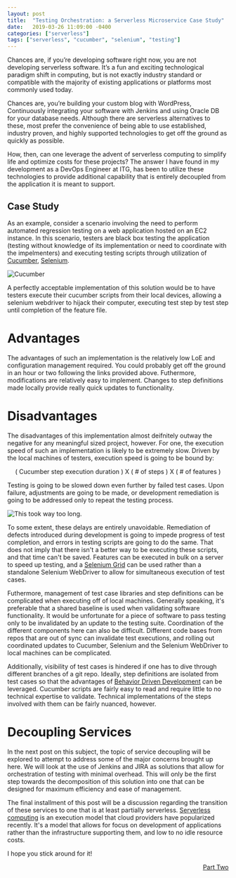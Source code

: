 ```yaml
---
layout: post
title:  "Testing Orchestration: a Serverless Microservice Case Study"
date:   2019-03-26 11:09:00 -0400
categories: ["serverless"]
tags: ["serverless", "cucumber", "selenium", "testing"]
---
```


Chances are, if you’re developing software right now, you are not developing serverless software. It’s a fun and exciting technological paradigm shift in computing, but is not exactly industry standard or compatible with the majority of existing applications or platforms most commonly used today.

Chances are, you’re building your custom blog with WordPress, Continuously integrating your software with Jenkins and using Oracle DB for your database needs. Although there are serverless alternatives to these, most prefer the convenience of being able to use established, industry proven, and highly supported technologies to get off the ground as quickly as possible.

How, then, can one leverage the advent of serverless computing to simplify life and optimize costs for these projects? The answer I have found in my development as a DevOps Engineer at ITG, has been to utilize these technologies to provide additional capability that is entirely decoupled from the application it is meant to support.

## Case Study

As an example, consider a scenario involving the need to perform automated regression testing on a web application hosted on an EC2 instance. In this scenario, testers are black box testing the application (testing without knowledge of its implementation or need to coordinate with the impelmenters) and executing testing scripts through utilization of [Cucumber][cucumber-homepage], [Selenium][selenium-homepage].

![Cucumber][cucumber-photo]

A perfectly acceptable implementation of this solution would be to have testers execute their cucumber scripts from their local devices, allowing a selenium webdriver to hijack their computer, executing test step by test step until completion of the feature file.

# Advantages

The advantages of such an implementation is the relatively low LoE and configuration management required. You could probably get off the ground in an hour or two following the links provided above. Futhermore, modifications are relatively easy to implement. Changes to step definitions made locally provide really quick updates to functionality.

# Disadvantages

The disadvantages of this implementation almost deifnitely outway the negative for any meaningful sized project, however. For one, the execution speed of such an implementation is likely to be extremely slow. Driven by the local machines of testers, execution speed is going to be bound by:

<p align="center">
( Cucumber step execution duration ) X ( # of steps ) X ( # of features )
</p>

Testing is going to be slowed down even further by failed test cases. Upon failure, adjustments are going to be made, or development remediation is going to be addressed only to repeat the testing process.

<p align="center">

  <img alt="This took way too long." src='https://g.gravizo.com/svg?
    digraph G {
      Start [color="green", style="filled"];
      End [color="green", style="filled"];
      Test [color="yellow", style="filled"]
      Remediation [color="red", style="filled", weight=8];
      TestFailure [color="red", style="filled"];
      Start -> Test;
      Test -> Remediation [weight=8];
      Test -> TestFailure [weight=8];
      Remediation -> Test;
      TestFailure -> Test;
      Test -> End [weight=12];
    }'
  />
  
</p>

To some extent, these delays are entirely unavoidable. Remediation of defects introduced during development is going to impede progress of test completion, and errors in testing scripts are going to do the same. That does not imply that there isn't a better way to be executing these scripts, and that time can't be saved. Features can be executed in bulk on a server to speed up testing, and a [Selenium Grid][selenium-grid] can be used rather than a standalone Selenium WebDriver to allow for simultaneous execution of test cases.

Futhermore, management of test case libraries and step definitions can be complicated when executing off of local machines. Generally speaking, it's preferable that a shared baseline is used when validating software functionality. It would be unfortunate for a piece of software to pass testing only to be invalidated by an update to the testing suite. Coordination of the different components here can also be difficult. Different code bases from repos that are out of sync can invalidate test executions, and rolling out coordinated updates to Cucumber, Selenium and the Selenium WebDriver to local machines can be complicated.

Additionally, visibility of test cases is hindered if one has to dive through different branches of a git repo. Ideally, step definitions are isolated from test cases so that the advantages of [Behavior Driven Development][behavior-driven-development] can be leveraged. Cucumber scripts are fairly easy to read and require little to no technical expertise to validate. Technical implementations of the steps involved with them can be fairly nuanced, however.

# Decoupling Services

In the next post on this subject, the topic of service decoupling will be explored to attempt to address some of the major concerns brought up here. We will look at the use of Jenkins and JIRA as solutions that allow for orchestration of testing with minimal overhead. This will only be the first step towards the decomposition of this solution into one that can be designed for maximum efficiency and ease of management.

The final installment of this post will be a discussion regarding the transition of these services to one that is at least partially serverless. [Serverless computing][serverless-computing] is an execution model that cloud providers have popularized recently. It's a model that allows for focus on development of applications rather than the infrastructure supporting them, and low to no idle resource costs.

I hope you stick around for it!

<div style="float:right"><a href="{% post_url 2019-03-27-serverless-testing-orchestration-part-two %}">Part Two</a></div>

[selenium-grid]: https://www.seleniumhq.org/docs/07_selenium_grid.jsp
[cucumber-homepage]: https://cucumber.io/
[selenium-homepage]: https://www.seleniumhq.org/
[cucumber-photo]: https://images.pexels.com/photos/37528/cucumber-salad-food-healthy-37528.jpeg "Cucumber"
[behavior-driven-development]: https://en.wikipedia.org/wiki/Behavior-driven_development
[serverless-computing]: https://en.wikipedia.org/wiki/Serverless_computing
